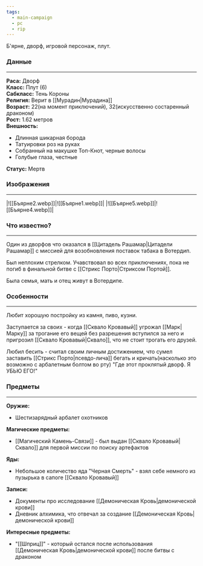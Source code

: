 ```yaml
---
tags:
  - main-campaign
  - pc
  - rip
---
```

Б'ярне, дворф, игровой персонаж, плут.

### Данные
---
**Раса:** Дворф  
**Класс:** Плут (6)  
**Сабкласс:** Тень Короны  
**Религия:** Верит в [[Мурадин|Мурадина]]  
**Возраст:** 22(на момент приключений), 32(искусственно состаренный драконом)  
**Рост:** 1.62 метров  
**Внешность:**

- Длинная шикарная борода  
- Татуировки роз на руках  
- Собранный на макушке Топ-Кнот, черные волосы  
- Голубые глаза, честные  

**Статус:** Мертв  

### Изображения
---
|![[Бъярне2.webp]]|![[Бъярне1.webp]]|
|![[Бъярне5.webp]]|![[Бъярне4.webp]]|


### Что известно?
---
Один из дворфов что оказался в [[Цитадель Рашамар|Цитадели Рашамар]] с миссией для возобновления поставок табака в Вотердип.  

Был неплохим стрелком. Учавствовал во всех приключениях, пока не погиб в финальной битве с [[Стрикс Порто|Стриксом Портой]].  

Была семья, мать и отец живут в Вотердипе.  

### Особенности
---
Любит хорошую постройку из камня, пиво, кузни.  

Заступается за своих - когда [[Сквало Кровавый]] угрожал [[Марк|Марку]] за трогание его вещей без разрешения вступился за него и пригрозил [[Сквало Кровавый|Сквало]], что не стоит трогать его друзей.  

Любил бесить - считал своим личным достижением, что сумел заставить [[Стрикс Порто|псевдо-лича]] бегать и кричать(насколько это возможно с арбалетным болтом во рту) "Где этот проклятый дворф. Я УБЬЮ ЕГО!"  

### Предметы
---
**Оружие:**

- Шестизарядный арбалет охотников  

**Магические предметы:**

- [[Магический Камень-Связи]] - был выдан [[Сквало Кровавый|Сквало]] для первой миссии по поиску артефактов  

**Яды:**

- Небольшое количество яда "Черная Смерть" - взял себе немного из пузырька в сапоге [[Сквало Кровавый]]  

**Записи:**

- Документы про исследование [[Демоническая Кровь|демонической крови]]  
- Дневник алхимика, что отвечал за создание [[Демоническая Кровь|демонической крови]]  

**Интересные предметы:**

- "[[Шприц]]" - который остался после использования [[Демоническая Кровь|демонической крови]] после битвы с драконом  

